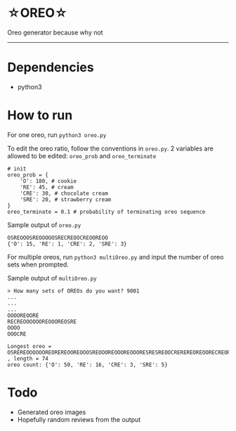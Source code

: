 # ☆OREO☆

Oreo generator because why not

---

# Dependencies
- python3

# How to run

For one oreo, run `python3 oreo.py`

To edit the oreo ratio, follow the conventions in `oreo.py`. 2 variables are allowed to be edited: `oreo_prob` and `oreo_terminate`

```
# init
oreo_prob = {
	'O': 180, # cookie
	'RE': 45, # cream
	'CRE': 30, # chocolate cream
	'SRE': 20, # strawberry cream
}
oreo_terminate = 0.1 # probability of terminating oreo sequence
```

Sample output of `oreo.py`

```
OSREOOOSREOOOOOSRECREOOCREOOREOO
{'O': 15, 'RE': 1, 'CRE': 2, 'SRE': 3}
```

For multiple oreos, run `python3 multiOreo.py` and input the number of oreo sets when prompted.

Sample output of `multiOreo.py`
```
> How many sets of OREOs do you want? 9001
...
...
...
OOOOREOORE
RECREOOOOOOREOOOREOSRE
OOOO
OOOCRE

Longest oreo = OSREREOOOOOOREOREREOOREOOOSREOOOREOOOREOOORESRESREOOCREREREOREOORECREOREOOOOOOOOOOOREREOCREOOOOOREOOOSREOO , length = 74
oreo count: {'O': 50, 'RE': 16, 'CRE': 3, 'SRE': 5}
```

# Todo
- Generated oreo images
- Hopefully random reviews from the output
